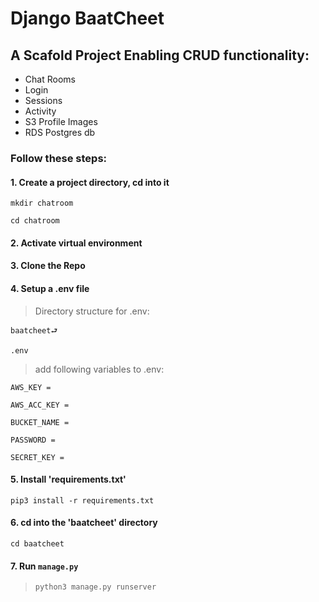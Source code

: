 # Django BaatCheet

## A Scafold Project Enabling CRUD functionality:

- Chat Rooms
- Login
- Sessions 
- Activity
- S3 Profile Images 
- RDS Postgres db

### Follow these steps:

#### 1. Create a project directory, cd into it

```mkdir chatroom```

```cd chatroom```

#### 2. Activate virtual environment 

#### 3. Clone the Repo

#### 4. Setup a .env file 

> Directory structure for .env:

    baatcheet⮐

    .env


> add following variables to .env: 

```AWS_KEY =``` 

```AWS_ACC_KEY =``` 

```BUCKET_NAME =``` 

```PASSWORD =``` 

```SECRET_KEY =```

#### 5. Install 'requirements.txt'

```pip3 install -r requirements.txt```

#### 6. cd into the 'baatcheet' directory 

 ```cd baatcheet```

#### 7. Run ```manage.py```

> ```python3 manage.py runserver```
